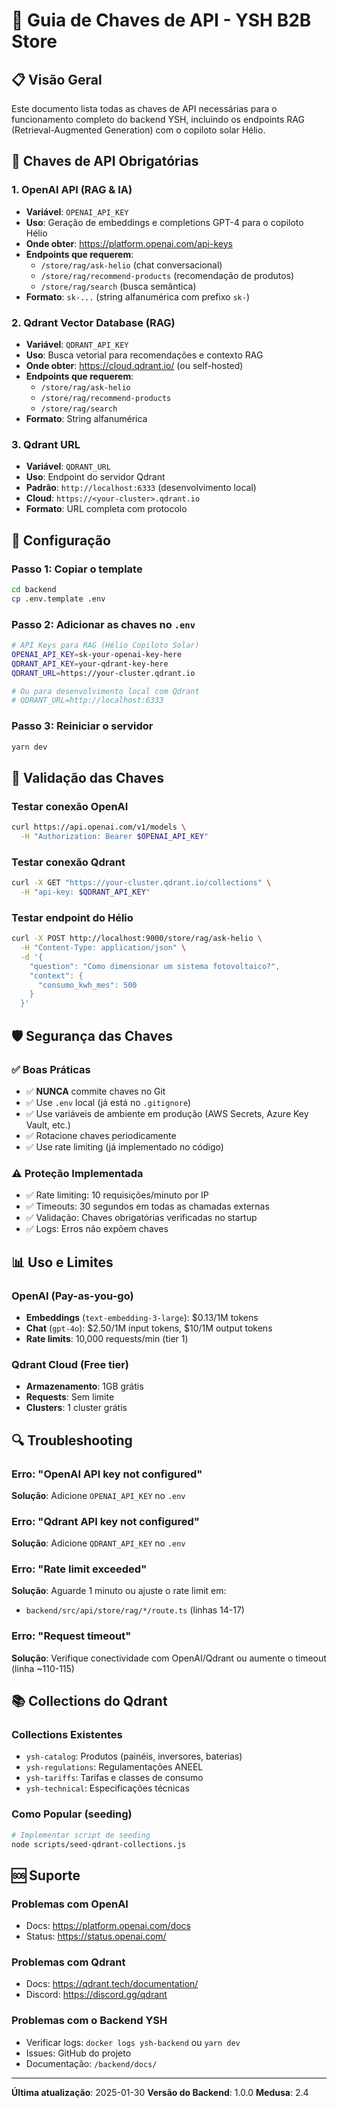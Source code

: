 # 🔑 Guia de Chaves de API - YSH B2B Store

## 📋 Visão Geral

Este documento lista todas as chaves de API necessárias para o funcionamento completo do backend YSH, incluindo os endpoints RAG (Retrieval-Augmented Generation) com o copiloto solar Hélio.

## 🚀 Chaves de API Obrigatórias

### 1. **OpenAI API** (RAG & IA)

- **Variável**: `OPENAI_API_KEY`
- **Uso**: Geração de embeddings e completions GPT-4 para o copiloto Hélio
- **Onde obter**: <https://platform.openai.com/api-keys>
- **Endpoints que requerem**:
  - `/store/rag/ask-helio` (chat conversacional)
  - `/store/rag/recommend-products` (recomendação de produtos)
  - `/store/rag/search` (busca semântica)
- **Formato**: `sk-...` (string alfanumérica com prefixo `sk-`)

### 2. **Qdrant Vector Database** (RAG)

- **Variável**: `QDRANT_API_KEY`
- **Uso**: Busca vetorial para recomendações e contexto RAG
- **Onde obter**: <https://cloud.qdrant.io/> (ou self-hosted)
- **Endpoints que requerem**:
  - `/store/rag/ask-helio`
  - `/store/rag/recommend-products`
  - `/store/rag/search`
- **Formato**: String alfanumérica

### 3. **Qdrant URL**

- **Variável**: `QDRANT_URL`
- **Uso**: Endpoint do servidor Qdrant
- **Padrão**: `http://localhost:6333` (desenvolvimento local)
- **Cloud**: `https://<your-cluster>.qdrant.io`
- **Formato**: URL completa com protocolo

## 🔧 Configuração

### Passo 1: Copiar o template

```bash
cd backend
cp .env.template .env
```

### Passo 2: Adicionar as chaves no `.env`

```bash
# API Keys para RAG (Hélio Copiloto Solar)
OPENAI_API_KEY=sk-your-openai-key-here
QDRANT_API_KEY=your-qdrant-key-here
QDRANT_URL=https://your-cluster.qdrant.io

# Ou para desenvolvimento local com Qdrant
# QDRANT_URL=http://localhost:6333
```

### Passo 3: Reiniciar o servidor

```bash
yarn dev
```

## 🧪 Validação das Chaves

### Testar conexão OpenAI

```bash
curl https://api.openai.com/v1/models \
  -H "Authorization: Bearer $OPENAI_API_KEY"
```

### Testar conexão Qdrant

```bash
curl -X GET "https://your-cluster.qdrant.io/collections" \
  -H "api-key: $QDRANT_API_KEY"
```

### Testar endpoint do Hélio

```bash
curl -X POST http://localhost:9000/store/rag/ask-helio \
  -H "Content-Type: application/json" \
  -d '{
    "question": "Como dimensionar um sistema fotovoltaico?",
    "context": {
      "consumo_kwh_mes": 500
    }
  }'
```

## 🛡️ Segurança das Chaves

### ✅ Boas Práticas

- ✅ **NUNCA** commite chaves no Git
- ✅ Use `.env` local (já está no `.gitignore`)
- ✅ Use variáveis de ambiente em produção (AWS Secrets, Azure Key Vault, etc.)
- ✅ Rotacione chaves periodicamente
- ✅ Use rate limiting (já implementado no código)

### ⚠️ Proteção Implementada

- ✅ Rate limiting: 10 requisições/minuto por IP
- ✅ Timeouts: 30 segundos em todas as chamadas externas
- ✅ Validação: Chaves obrigatórias verificadas no startup
- ✅ Logs: Erros não expõem chaves

## 📊 Uso e Limites

### OpenAI (Pay-as-you-go)

- **Embeddings** (`text-embedding-3-large`): $0.13/1M tokens
- **Chat** (`gpt-4o`): $2.50/1M input tokens, $10/1M output tokens
- **Rate limits**: 10,000 requests/min (tier 1)

### Qdrant Cloud (Free tier)

- **Armazenamento**: 1GB grátis
- **Requests**: Sem limite
- **Clusters**: 1 cluster grátis

## 🔍 Troubleshooting

### Erro: "OpenAI API key not configured"

**Solução**: Adicione `OPENAI_API_KEY` no `.env`

### Erro: "Qdrant API key not configured"

**Solução**: Adicione `QDRANT_API_KEY` no `.env`

### Erro: "Rate limit exceeded"

**Solução**: Aguarde 1 minuto ou ajuste o rate limit em:

- `backend/src/api/store/rag/*/route.ts` (linhas 14-17)

### Erro: "Request timeout"

**Solução**: Verifique conectividade com OpenAI/Qdrant ou aumente o timeout (linha ~110-115)

## 📚 Collections do Qdrant

### Collections Existentes

- `ysh-catalog`: Produtos (painéis, inversores, baterias)
- `ysh-regulations`: Regulamentações ANEEL
- `ysh-tariffs`: Tarifas e classes de consumo
- `ysh-technical`: Especificações técnicas

### Como Popular (seeding)

```bash
# Implementar script de seeding
node scripts/seed-qdrant-collections.js
```

## 🆘 Suporte

### Problemas com OpenAI

- Docs: <https://platform.openai.com/docs>
- Status: <https://status.openai.com/>

### Problemas com Qdrant

- Docs: <https://qdrant.tech/documentation/>
- Discord: <https://discord.gg/qdrant>

### Problemas com o Backend YSH

- Verificar logs: `docker logs ysh-backend` ou `yarn dev`
- Issues: GitHub do projeto
- Documentação: `/backend/docs/`

---

**Última atualização**: 2025-01-30
**Versão do Backend**: 1.0.0
**Medusa**: 2.4
